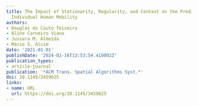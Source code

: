 ```yaml
---
title: The Impact of Stationarity, Regularity, and Context on the Predictability of
  Individual Human Mobility
authors:
- Douglas do Couto Teixeira
- Aline Carneiro Viana
- Jussara M. Almeida
- Mário S. Alvim
date: '2021-01-01'
publishDate: '2024-02-16T13:53:54.410002Z'
publication_types:
- article-journal
publication: '*ACM Trans. Spatial Algorithms Syst.*'
doi: 10.1145/3459625
links:
- name: URL
  url: https://doi.org/10.1145/3459625
---
```

